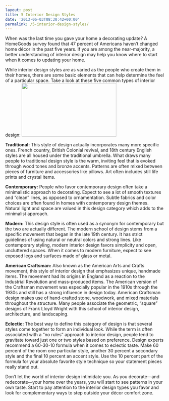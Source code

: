 ```yaml
---
layout: post
title: 5 Interior Design Styles
date: '2013-06-03T08:30:42+00:00'
permalink: /5-interior-design-styles/
---
```

When was the last time you gave your home a decorating update? A HomeGoods survey found that 47 percent of Americans haven’t changed home décor in the past five years. If you are among the near-majority, a better understanding of interior design may help you know where to start when it comes to updating your home.

While interior design styles are as varied as the people who create them in their homes, there are some basic elements that can help determine the feel of a particular space. Take a look at these five common types of interior design: <a href="http://murraylampert.com/wp-content/uploads/2013/05/bathroom.jpg"><img class="alignright size-full wp-image-1278" title="bathroom" alt="" src="http://murraylampert.com/wp-content/uploads/2013/05/bathroom.jpg" width="300" height="169" /></a>

<strong>Traditional:</strong> This style of design actually incorporates many more specific ones. French country, British Colonial revival, and 18th century English styles are all housed under the traditional umbrella. What draws many people to traditional design style is the warm, inviting feel that is evoked through wood tones and bronze accents. Patterns are often mixed between pieces of furniture and accessories like pillows. Art often includes still life prints and crystal items.

<strong>Contemporary:</strong> People who favor contemporary design often take a minimalistic approach to decorating. Expect to see a lot of smooth textures and “clean” lines, as opposed to ornamentation. Subtle fabrics and color choices are often found in homes with contemporary design themes. Natural light and space are valued in this design category which adds to the minimalist approach.

<strong>Modern:</strong> This design style is often used as a synonym for contemporary but the two are actually different. The modern school of design stems from a specific movement that began in the late 19th century. It has strict guidelines of using natural or neutral colors and strong lines. Like contemporary styling, modern interior design favors simplicity and open, uncluttered spaces. When it comes to modern furniture, expect to see exposed legs and surfaces made of glass or metal.

<strong>American Craftsman:</strong> Also known as the American Arts and Crafts movement, this style of interior design that emphasizes unique, handmade items. The movement had its origins in England as a reaction to the Industrial Revolution and mass-produced items. The American version of the Craftsman movement was especially popular in the 1910s through the 1930s and still has a strong influence in design today. American Craftsman design makes use of hand-crafted stone, woodwork, and mixed materials throughout the structure. Many people associate the geometric, “square” designs of Frank Lloyd Wright with this school of interior design, architecture, and landscaping.

<strong>Eclectic: </strong>The best way to define this category of design is that several styles come together to form an individual look. While the term is often associated with a “no rules” approach to interior design, people tend to gravitate toward just one or two styles based on preference. Design experts recommend a 60-30-10 formula when it comes to eclectic taste. Make 60 percent of the room one particular style, another 30 percent a secondary style and the final 10 percent an accent style. Use the 10 percent part of the formula for your absolute favorite style technique so your statement pieces really stand out.

Don’t let the world of interior design intimidate you. As you decorate—and redecorate—your home over the years, you will start to see patterns in your own taste. Start to pay attention to the interior design types you favor and look for complementary ways to step outside your décor comfort zone.
